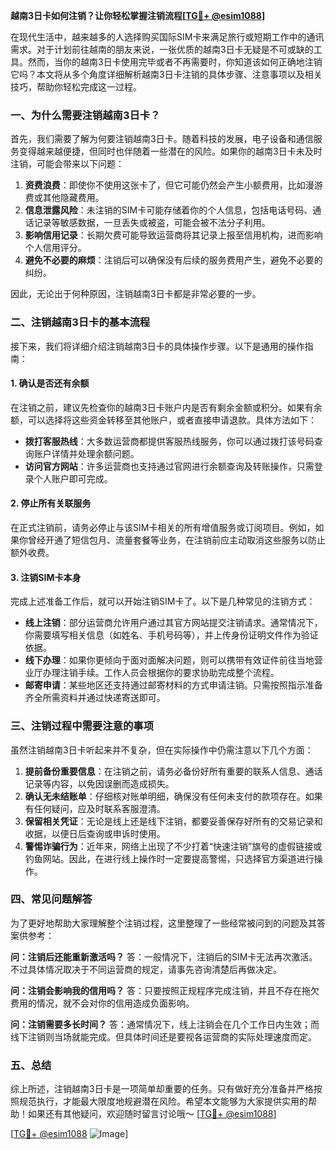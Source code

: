 **越南3日卡如何注销？让你轻松掌握注销流程[[TG💪+ @esim1088](https://t.me/s/esim1088)]**

在现代生活中，越来越多的人选择购买国际SIM卡来满足旅行或短期工作中的通讯需求。对于计划前往越南的朋友来说，一张优质的越南3日卡无疑是不可或缺的工具。然而，当你的越南3日卡使用完毕或者不再需要时，你知道该如何正确地注销它吗？本文将从多个角度详细解析越南3日卡注销的具体步骤、注意事项以及相关技巧，帮助你轻松完成这一过程。

### 一、为什么需要注销越南3日卡？

首先，我们需要了解为何要注销越南3日卡。随着科技的发展，电子设备和通信服务变得越来越便捷，但同时也伴随着一些潜在的风险。如果你的越南3日卡未及时注销，可能会带来以下问题：

1. **资费浪费**：即使你不使用这张卡了，但它可能仍然会产生小额费用，比如漫游费或其他隐藏费用。
2. **信息泄露风险**：未注销的SIM卡可能存储着你的个人信息，包括电话号码、通话记录等敏感数据，一旦丢失或被盗，可能会被不法分子利用。
3. **影响信用记录**：长期欠费可能导致运营商将其记录上报至信用机构，进而影响个人信用评分。
4. **避免不必要的麻烦**：注销后可以确保没有后续的服务费用产生，避免不必要的纠纷。

因此，无论出于何种原因，注销越南3日卡都是非常必要的一步。

### 二、注销越南3日卡的基本流程

接下来，我们将详细介绍注销越南3日卡的具体操作步骤。以下是通用的操作指南：

#### 1. 确认是否还有余额

在注销之前，建议先检查你的越南3日卡账户内是否有剩余金额或积分。如果有余额，可以选择将这些资金转移至其他账户，或者直接申请退款。具体方法如下：

- **拨打客服热线**：大多数运营商都提供客服热线服务，你可以通过拨打该号码查询账户详情并处理余额问题。
- **访问官方网站**：许多运营商也支持通过官网进行余额查询及转账操作，只需登录个人账户即可完成。

#### 2. 停止所有关联服务

在正式注销前，请务必停止与该SIM卡相关的所有增值服务或订阅项目。例如，如果你曾经开通了短信包月、流量套餐等业务，在注销前应主动取消这些服务以防止额外收费。

#### 3. 注销SIM卡本身

完成上述准备工作后，就可以开始注销SIM卡了。以下是几种常见的注销方式：

- **线上注销**：部分运营商允许用户通过其官方网站提交注销请求。通常情况下，你需要填写相关信息（如姓名、手机号码等），并上传身份证明文件作为验证依据。
- **线下办理**：如果你更倾向于面对面解决问题，则可以携带有效证件前往当地营业厅办理注销手续。工作人员会根据你的要求协助完成整个流程。
- **邮寄申请**：某些地区还支持通过邮寄材料的方式申请注销。只需按照指示准备齐全所需资料并通过快递寄送即可。

### 三、注销过程中需要注意的事项

虽然注销越南3日卡听起来并不复杂，但在实际操作中仍需注意以下几个方面：

1. **提前备份重要信息**：在注销之前，请务必备份好所有重要的联系人信息、通话记录等内容，以免因误删而造成损失。
2. **确认无未结账单**：仔细核对账单明细，确保没有任何未支付的款项存在。如果有任何疑问，应及时联系客服澄清。
3. **保留相关凭证**：无论是线上还是线下注销，都要妥善保存好所有的交易记录和收据，以便日后查询或申诉时使用。
4. **警惕诈骗行为**：近年来，网络上出现了不少打着“快速注销”旗号的虚假链接或钓鱼网站。因此，在进行线上操作时一定要提高警惕，只选择官方渠道进行操作。

### 四、常见问题解答

为了更好地帮助大家理解整个注销过程，这里整理了一些经常被问到的问题及其答案供参考：

**问：注销后还能重新激活吗？**
答：一般情况下，注销后的SIM卡无法再次激活。不过具体情况取决于不同运营商的规定，请事先咨询清楚后再做决定。

**问：注销会影响我的信用吗？**
答：只要按照正规程序完成注销，并且不存在拖欠费用的情况，就不会对你的信用造成负面影响。

**问：注销需要多长时间？**
答：通常情况下，线上注销会在几个工作日内生效；而线下注销则当场就能完成。但具体时间还是要视各运营商的实际处理速度而定。

### 五、总结

综上所述，注销越南3日卡是一项简单却重要的任务。只有做好充分准备并严格按照规范执行，才能最大限度地规避潜在风险。希望本文能够为大家提供实用的帮助！如果还有其他疑问，欢迎随时留言讨论哦～ [[TG💪+ @esim1088](https://t.me/s/esim1088)]

[[TG💪+ @esim1088](https://t.me/s/esim1088) ![Image](https://i.postimg.cc/4NQfJmqS/Snipaste-2025-05-13-00-14-12.png)]
